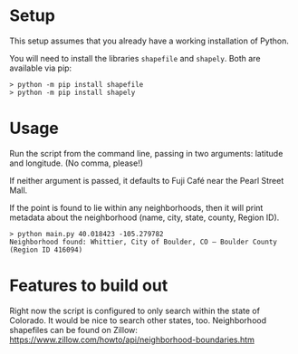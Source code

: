 # Setup

This setup assumes that you already have a working installation of Python.

You will need to install the libraries `shapefile` and `shapely`. Both are available via pip:

```
> python -m pip install shapefile
> python -m pip install shapely
```

# Usage

Run the script from the command line, passing in two arguments: latitude and longitude. (No comma, please!)

If neither argument is passed, it defaults to Fuji Café near the Pearl Street Mall.

If the point is found to lie within any neighborhoods, then it will print metadata about the neighborhood (name, city, state, county, Region ID).

```
> python main.py 40.018423 -105.279782
Neighborhood found: Whittier, City of Boulder, CO — Boulder County (Region ID 416094)
```

# Features to build out
Right now the script is configured to only search within the state of Colorado. It would be nice to search other states, too.
Neighborhood shapefiles can be found on Zillow: https://www.zillow.com/howto/api/neighborhood-boundaries.htm
